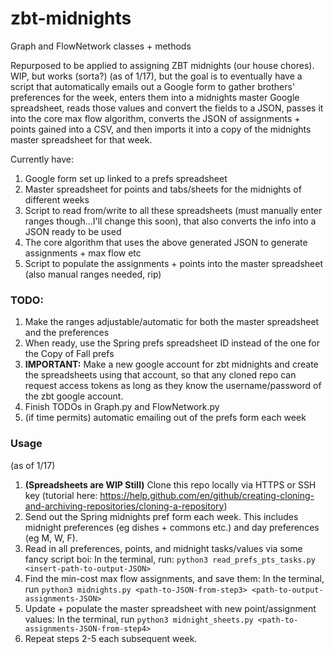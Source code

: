 # zbt-midnights
Graph and FlowNetwork classes + methods

Repurposed to be applied to assigning ZBT midnights (our house chores). WIP, but works (sorta?) (as of 1/17), but the goal is to eventually have a script that automatically emails out a Google form to gather brothers' preferences for the week, enters them into a midnights master Google spreadsheet, reads those values and convert the fields to a JSON, passes it into the core max flow algorithm, converts the JSON of assignments + points gained into a CSV, and then imports it into a copy of the midnights master spreadsheet for that week. 

Currently have:
 1. Google form set up linked to a prefs spreadsheet
 2. Master spreadsheet for points and tabs/sheets for the midnights of different weeks
 3. Script to read from/write to all these spreadsheets (must manually enter ranges though...I'll change this soon), that also converts the info into a JSON ready to be used
 4. The core algorithm that uses the above generated JSON to generate assignments + max flow etc
 5. Script to populate the assignments + points into the master spreadsheet (also manual ranges needed, rip)

### TODO:
1. Make the ranges adjustable/automatic for both the master spreadsheet and the preferences
2. When ready, use the Spring prefs spreadsheet ID instead of the one for the Copy of Fall prefs
3. **IMPORTANT:** Make a new google account for zbt midnights and create the spreadsheets using that account, so that any cloned repo can request access tokens as long as they know the username/password of the zbt google account.
4. Finish TODOs in Graph.py and FlowNetwork.py
5. (if time permits) automatic emailing out of the prefs form each week

### Usage
(as of 1/17)
1. **(Spreadsheets are WIP Still)** Clone this repo locally via HTTPS or SSH key (tutorial here: https://help.github.com/en/github/creating-cloning-and-archiving-repositories/cloning-a-repository)
2. Send out the Spring midnights pref form each week. This includes midnight preferences (eg dishes + commons etc.) and day preferences (eg M, W, F).
3. Read in all preferences, points, and midnight tasks/values via some fancy script boi: In the terminal, run: ```python3 read_prefs_pts_tasks.py <insert-path-to-output-JSON>```
4. Find the min-cost max flow assignments, and save them: In the terminal, run ```python3 midnights.py <path-to-JSON-from-step3> <path-to-output-assignments-JSON>```
5. Update + populate the master spreadsheet with new point/assignment values: In the terminal, run ```python3 midnight_sheets.py <path-to-assignments-JSON-from-step4>```
6. Repeat steps 2-5 each subsequent week.
